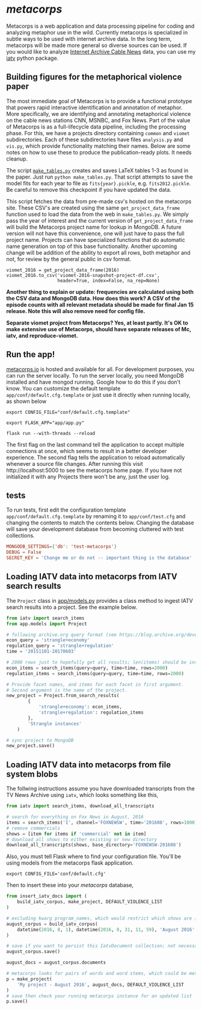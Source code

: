 # _metacorps_

Metacorps is a web application and data processing pipeline for coding and
analyzing metaphor use in the wild. Currently metacorps is specialized in 
subtle ways to be used with internet archive data. In the long term, metacorps
will be made more general so diverse sources can be used. If you would like
to analyze [Internet Archive Cable News](http://archive.org/tv/details) data,
you can use my [iatv](http://github.com/mtpain/iatv) python package.

## Building figures for the metaphorical violence paper

The most immediate goal of Metacorps is to provide a functional prototype
that powers rapid interactive identification and annotation of metaphor. 
More specifically, we are identifying and annotating metaphorical violence on
the cable news stations CNN, MSNBC, and Fox News. Part of the value of Metacorps
is as a full-lifecycle data pipeline, including the processing phase. For this,
we have a projects directory containing `common` and `viomet` subdirectories.
Each of these subdirectories have files `analysis.py` and `vis.py`, which 
provide functionality matching their names. Below are some notes on how
to use these to produce the publication-ready plots. It needs cleanup.

The script [`make_tables.py`](/make_tables.py) creates and saves
LaTeX tables 1-3 as found in the paper. Just run `python make_tables.py`.
That script attempts to save the model fits for each year to file as
`fits{year}.pickle`, e.g. `fits2012.pickle`. Be careful to remove this 
checkpoint if you have updated the data.

This script fetches the data from pre-made csv's hosted on the metacorps
site. These CSV's are created using the same `get_project_data_frame`
function used to load the data from the web in `make_tables.py`. We simply
pass the year of interest and the current version of `get_project_data_frame`
will build the Metacorps project name for lookup in MongoDB. A future version
will not have this convenience, one will just have to pass the full
project name. Projects can have specialized functions that do automatic name
generation on top of this base functionality. Another upcoming change
will be addition of the ability to export all rows, both metaphor and not,
for review by the general public in csv format.

```
viomet_2016 = get_project_data_frame(2016)
viomet_2016.to_csv('viomet-2016-snapshot-project-df.csv', 
                   header=True, index=False, na_rep=None)
```

**Another thing to explain or update: frequencies are calculated using both
the CSV data and MongoDB data. How does this work? A CSV of the episode
counts with all relevant metadata should be made for final Jan 15 release.
Note this will also remove need for config file.**

**Separate viomet project from Metacorps? Yes, at least partly. It's OK to
make extensive use of Metacorps, should have separate releases of Mc, iatv,
and reproduce-viomet.**

## Run the app!

[metacorps.io](http://metacorps.io) is hosted and available for all. For 
development purposes, you can run the server locally. To run the server locally,
you need MongoDB installed and have mongod running. Google how to do this
if you don't know. You can customize the default template
`app/conf/default.cfg.template` or just use it directly when running locally,
as shown below

```
export CONFIG_FILE="conf/default.cfg.template"
```

```
export FLASK_APP="app/app.py"
```

```
flask run --with-threads --reload
```

The first flag on the last command tell the application to accept multiple 
connections at once, which seems to result in a better developer experience.
The second flag tells the application to reload automatically whenever a
source file changes. After running this visit http://localhost:5000 to 
see the metacorps home page. If you have not initialized it with any 
Projects there won't be any, just the user log.

## tests

To run tests, first edit the configuration template 
`app/conf/default.cfg.template` by renaming it to `app/conf/test.cfg` and
changing the contents to match the contents below. Changing the database
will save your development database from becoming cluttered with test
collections.

```conf
MONGODB_SETTINGS={'db': 'test-metacorps'}
DEBUG = False
SECRET_KEY = 'Change me or do not -- important thing is the database'
```



## Loading IATV data into metacorps from IATV search results

The ``Project`` class in [app/models.py](tree/master/app/models.py) provides a 
class method to ingest IATV search results into a project. See the example
below.

```python
from iatv import search_items
from app.models import Project

# following archive.org query format (see https://blog.archive.org/developers/)
econ_query = 'strangle+economy'
regulation_query = 'strangle+regulation'
time = '20151101-20170603'

# 2000 rows just to hopefully get all results; len(items) should be inspected
econ_items = search_items(query=query, time=time, rows=2000)
regulation_items = search_items(query=query, time=time, rows=2000)

# Provide facet names, and items for each facet in first argument.
# Second argument is the name of the project.
new_project = Project.from_search_results(
        {
            'strangle+economy': econ_items,
            'strangle+regulation': regulation_items
        },
        'Strangle instances'
    )

# sync project to MongoDB
new_project.save()
```

## Loading IATV data into metacorps from file system blobs

The follwing instructions assume you have downloaded transcripts 
from the TV News Archive using `iatv`, which looks something like this,

```python
from iatv import search_items, download_all_transcripts

# search for everything on Fox News in August, 2016
items = search_items('I', channel='FOXNEWSW', time='201608', rows=1000)
# remove commercials
shows = [item for items if 'commercial' not in item]
# download all shows to either existing or new directory
download_all_transcripts(shows, base_directory='FOXNEWSW-201608')
```

Also, you must tell Flask where to find your configuration file. You'll be using
models from the metacorps flask application.

```
export CONFIG_FILE='conf/default.cfg'
```

Then to insert these into your *metacorps* database, 

```python
from insert_iatv_docs import (
    build_iatv_corpus, make_project, DEFAULT_VIOLENCE_LIST
)

# excluding kwarg program_names, which would restrict which shows are inserted
august_corpus = build_iatv_corpus(
    datetime(2016, 8, 1), datetime(2016, 8, 31, 11, 59), 'August 2016'
)

# save if you want to persist this IatvDocument collection; not necessary
august_corpus.save()

august_docs = august_corpus.documents

# metacorps looks for pairs of words and word stems, which could be metaphor
p = make_project(
    'My project - August 2016', august_docs, DEFAULT_VIOLENCE_LIST
)
# save then check your running metacorps instance for an updated list
p.save()
```
